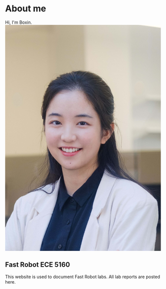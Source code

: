 # About me
Hi, I'm Boxin.
![My Picture](assets/headshot.jpg)
## Fast Robot ECE 5160
This website is used to document Fast Robot labs. All lab reports are posted here.
